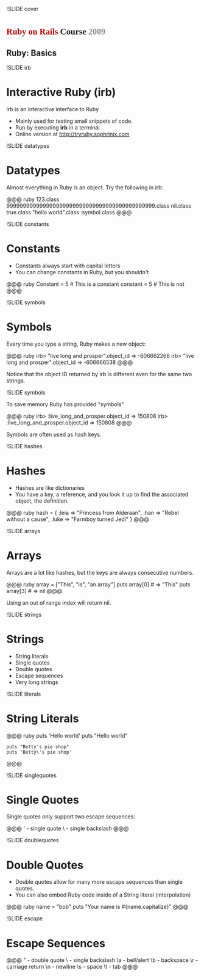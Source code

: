 !SLIDE cover

# <span style="font-family:'Bitstream Vera Serif', serif;font-size:80%"><span style="color:#a40800">Ruby on Rails</span> Course <span style="color:#8B8B8B">2009</span></span>
## Ruby: Basics

!SLIDE irb

# Interactive Ruby (irb)

Irb is an interactive interface to Ruby

* Mainly used for testing small snippets of code.
* Run by executing **irb** in a terminal
* Online version at <http://tryruby.sophrinix.com>

!SLIDE datatypes

# Datatypes

Almost everything in Ruby is an object. Try the following in irb:

@@@ ruby
    123.class
    999999999999999999999999999999999999999999999.class
    nil.class
    true.class
    "hello world".class
    :symbol.class
@@@

!SLIDE constants

# Constants

* Constants always start with capital letters
* You can change constants in Ruby, but you shouldn't

@@@ ruby
    Constant = 5    # This is a constant
    constant = 5    # This is not
@@@

!SLIDE symbols

# Symbols

Every time you type a string, Ruby makes a new object:

@@@ ruby
    irb> "live long and prosper".object_id
    => -606662268
    irb> "live long and prosper".object_id
    => -606666538
@@@

Notice that the object ID returned by irb is different even for the same two strings.

!SLIDE symbols

To save memory Ruby has provided "symbols"

@@@ ruby
    irb> :live_long_and_prosper.object_id
    => 150808
    irb> :live_long_and_prosper.object_id
    => 150808
@@@

Symbols are often used as hash keys.

!SLIDE hashes

# Hashes

* Hashes are like dictionaries
* You have a key, a reference, and you look it up to find the associated object, the definition.

@@@ ruby
    hash = { :leia => "Princess from Alderaan", 
             :han => "Rebel without a cause",
             :luke => "Farmboy turned Jedi" }
@@@

!SLIDE arrays

# Arrays

Arrays are a lot like hashes, but the keys are always consecutive numbers. 

@@@ ruby
    array = ["This", "is", "an array"]
    puts array[0] # => "This"
    puts array[3] # => nil
@@@

Using an out of range index will return nil.

!SLIDE strings

# Strings

* String literals
* Single quotes
* Double quotes
* Escape sequences
* Very long strings

!SLIDE literals

# String Literals

@@@ ruby
    puts 'Hello world'
    puts "Hello world"

    puts "Betty's pie shop"
    puts 'Betty\'s pie shop'
@@@

!SLIDE singlequotes

# Single Quotes

Single quotes only support two escape sequences:

@@@
    \' - single quote
    \\ - single backslash
@@@

!SLIDE doublequotes

# Double Quotes

* Double quotes allow for many more escape sequences than single quotes.
* You can also embed Ruby code inside of a String literal (interpolation)

@@@ ruby
    name = "bob"
    puts "Your name is #{name.capitalize}"
@@@

!SLIDE escape

# Escape Sequences

@@@
    \" - double quote
    \\ - single backslash
    \a - bell/alert
    \b - backspace
    \r - carriage return
    \n - newline
    \s - space
    \t - tab
@@@
